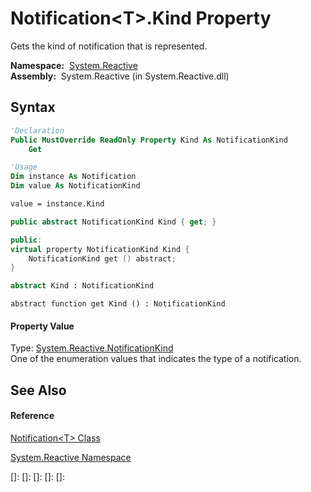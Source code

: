 # Notification\<T\>.Kind Property

Gets the kind of notification that is represented.

**Namespace:**  [System.Reactive](System.Reactive\System.Reactive.md)  
**Assembly:**  System.Reactive (in System.Reactive.dll)

## Syntax

```vb
'Declaration
Public MustOverride ReadOnly Property Kind As NotificationKind
    Get
```

```vb
'Usage
Dim instance As Notification
Dim value As NotificationKind

value = instance.Kind
```

```csharp
public abstract NotificationKind Kind { get; }
```

```c++
public:
virtual property NotificationKind Kind {
    NotificationKind get () abstract;
}
```

```fsharp
abstract Kind : NotificationKind
```

```jscript
abstract function get Kind () : NotificationKind
```

#### Property Value

Type: [System.Reactive.NotificationKind](NotificationKind\NotificationKind.md)  
One of the enumeration values that indicates the type of a notification.

## See Also

#### Reference

[Notification\<T\> Class](Notification\Notification(T).md)

[System.Reactive Namespace](System.Reactive\System.Reactive.md)

[]: 
[]: 
[]: 
[]: 
[]: 